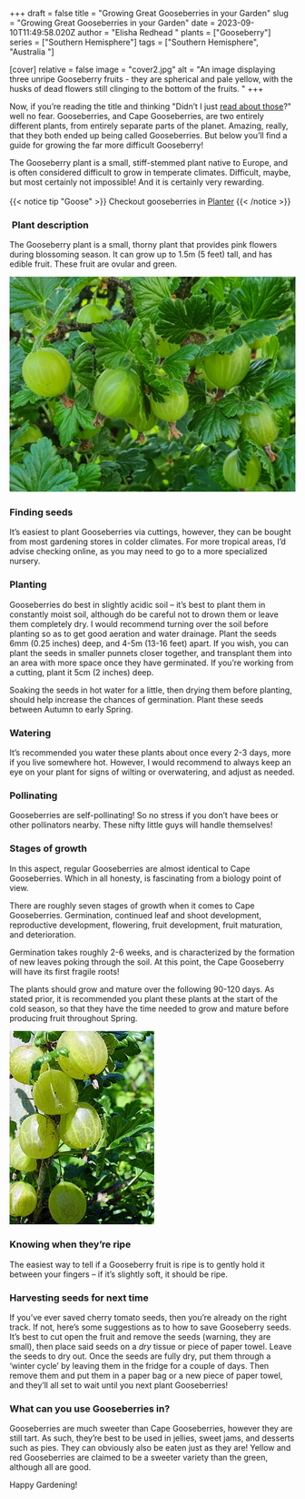 +++
draft = false
title = "Growing Great Gooseberries in your Garden"
slug = "Growing Great Gooseberries in your Garden"
date = 2023-09-10T11:49:58.020Z
author = "Elisha Redhead "
plants = ["Gooseberry"]
series = ["Southern Hemisphere"]
tags = ["Southern Hemisphere", "Australia "]

[cover]
relative = false
image = "cover2.jpg"
alt = "An image displaying three unripe Gooseberry fruits - they are spherical and pale yellow, with the husks of dead flowers still clinging to the bottom of the fruits. "
+++

Now, if you’re reading the title and thinking "Didn’t I just [read about those](/posts/garden-gooseberry-growing-cape-gooseberry-edition/)?" well no fear. Gooseberries, and Cape Gooseberries, are two entirely different plants, from entirely separate parts of the planet. Amazing, really, that they both ended up being called Gooseberries. But below you’ll find a guide for growing the far more difficult Gooseberry!

The Gooseberry plant is a small, stiff-stemmed plant native to Europe, and is often considered difficult to grow in temperate climates. Difficult, maybe, but most certainly not impossible! And it is certainly very rewarding.\
\
{{< notice tip "Goose" >}} Checkout gooseberries in [Planter](https://planter.garden/plants/gooseberries) {{< /notice >}}

###  **Plant description**

The Gooseberry plant is a small, thorny plant that provides pink flowers during blossoming season. It can grow up to 1.5m (5 feet) tall, and has edible fruit. These fruit are ovular and green.

![An image displaying a Gooseberry bush - It has small rough green leaves with three segments, and multiple ovular fruits that have thin white lines running down their skin.](gooseberry1.jpg)

### **Finding seeds**

It’s easiest to plant Gooseberries via cuttings, however, they can be bought from most gardening stores in colder climates. For more tropical areas, I’d advise checking online, as you may need to go to a more specialized nursery.

### **Planting**

Gooseberries do best in slightly acidic soil – it’s best to plant them in constantly moist soil, although do be careful not to drown them or leave them completely dry. I would recommend turning over the soil before planting so as to get good aeration and water drainage. Plant the seeds 6mm (0.25 inches) deep, and 4-5m (13-16 feet) apart. If you wish, you can plant the seeds in smaller punnets closer together, and transplant them into an area with more space once they have germinated. If you’re working from a cutting, plant it 5cm (2 inches) deep.

Soaking the seeds in hot water for a little, then drying them before planting, should help increase the chances of germination. Plant these seeds between Autumn to early Spring.

### **Watering**

It’s recommended you water these plants about once every 2-3 days, more if you live somewhere hot. However, I would recommend to always keep an eye on your plant for signs of wilting or overwatering, and adjust as needed.

### **Pollinating**

Gooseberries are self-pollinating! So no stress if you don’t have bees or other pollinators nearby. These nifty little guys will handle themselves!

### **Stages of growth**

In this aspect, regular Gooseberries are almost identical to Cape Gooseberries. Which in all honesty, is fascinating from a biology point of view.

There are roughly seven stages of growth when it comes to Cape Gooseberries. Germination, continued leaf and shoot development, reproductive development, flowering, fruit development, fruit maturation, and deterioration.

Germination takes roughly 2-6 weeks, and is characterized by the formation of new leaves poking through the soil. At this point, the Cape Gooseberry will have its first fragile roots!

The plants should grow and mature over the following 90-120 days. As stated prior, it is recommended you plant these plants at the start of the cold season, so that they have the time needed to grow and mature before producing fruit throughout Spring.

![A close up image of some Gooseberry fruit. They are ovular in shape, and have white veins running across their surface. They have a fine layer of prickle across the surface.](goose.jpg "Ripe gooseberries. [Source](https://commons.wikimedia.org/wiki/File:Stachelbeeren.jpg)")

### **Knowing when they’re ripe**

The easiest way to tell if a Gooseberry fruit is ripe is to gently hold it between your fingers – if it’s slightly soft, it should be ripe.

### **Harvesting seeds for next time**

If you’ve ever saved cherry tomato seeds, then you’re already on the right track. If not, here’s some suggestions as to how to save Gooseberry seeds. It’s best to cut open the fruit and remove the seeds (warning, they are small), then place said seeds on a *dry* tissue or piece of paper towel. Leave the seeds to dry out. Once the seeds are fully dry, put them through a ‘winter cycle’ by leaving them in the fridge for a couple of days. Then remove them and put them in a paper bag or a new piece of paper towel, and they’ll all set to wait until you next plant Gooseberries!

### **What can you use Gooseberries in?**

Gooseberries are much sweeter than Cape Gooseberries, however they are still tart. As such, they’re best to be used in jellies, sweet jams, and desserts such as pies. They can obviously also be eaten just as they are! Yellow and red Gooseberries are claimed to be a sweeter variety than the green, although all are good.

Happy Gardening!